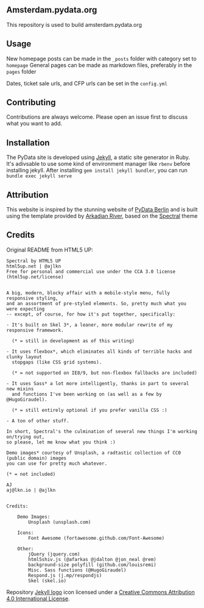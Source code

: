 ## Amsterdam.pydata.org

This repository is used to build amsterdam.pydata.org

## Usage

New homepage posts can be made in the `_posts` folder with category set to `homepage` 
General pages can be made as markdown files, preferably in the `pages` folder

Dates, ticket sale urls, and CFP urls can be set in the `config.yml`

## Contributing
Contributions are always welcome. Please open an issue first to discuss what you want to add.


## Installation

The PyData site is developed using [Jekyll](https://jekyllrb.com), a static site generator in Ruby. 
It's adivsable to use some kind of environment manager like `rbenv` before installing jekyll. After installing
`gem install jekyll bundler`, you can run `bundle exec jekyll serve` 

## Attribution

This website is inspired by the stunning website of [PyData Berlin](https://berlin.pydata.org) and is built using 
the template provided by [Arkadian River](https://github.com/arkadianriver/arkadianriver.com),
based on the [Spectral](http://html5up.net/spectral) theme

## Credits

Original README from HTML5 UP:

```
Spectral by HTML5 UP
html5up.net | @ajlkn
Free for personal and commercial use under the CCA 3.0 license (html5up.net/license)


A big, modern, blocky affair with a mobile-style menu, fully responsive styling,
and an assortment of pre-styled elements. So, pretty much what you were expecting
-- except, of course, for how it's put together, specifically:

- It's built on Skel 3*, a leaner, more modular rewrite of my responsive framework.

  (* = still in development as of this writing)

- It uses flexbox*, which eliminates all kinds of terrible hacks and clunky layout
  stopgaps (like CSS grid systems).

  (* = not supported on IE8/9, but non-flexbox fallbacks are included)

- It uses Sass* a lot more intelligently, thanks in part to several new mixins
  and functions I've been working on (as well as a few by @HugoGiraudel).

  (* = still entirely optional if you prefer vanilla CSS :)

- A ton of other stuff.

In short, Spectral's the culmination of several new things I'm working on/trying out,
so please, let me know what you think :)

Demo images* courtesy of Unsplash, a radtastic collection of CC0 (public domain) images
you can use for pretty much whatever.

(* = not included)

AJ
aj@lkn.io | @ajlkn


Credits:

	Demo Images:
		Unsplash (unsplash.com)

	Icons:
		Font Awesome (fortawesome.github.com/Font-Awesome)

	Other:
		jQuery (jquery.com)
		html5shiv.js (@afarkas @jdalton @jon_neal @rem)
		background-size polyfill (github.com/louisremi)
		Misc. Sass functions (@HugoGiraudel)
		Respond.js (j.mp/respondjs)
		Skel (skel.io)

```

Repository [Jekyll logo](https://github.com/jekyll/brand) icon licensed under a [Creative Commons Attribution 4.0 International License](http://choosealicense.com/licenses/cc-by-4.0/).
